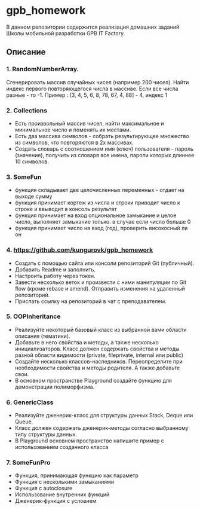 # gpb_homework

В данном репозитории содержится реализация домашних заданий Школы мобильной разработки GPB IT Factory.

## Описание

### 1. RandomNumberArray. 
Сгенерировать массив случайных чисел (например 200 чисел). Найти индекс первого повторяющегося числа в массиве. Если все числа разные - то -1.
Пример : [3, 4, 5, 6, 8, 78, 67, 4, 88] - 4, индекс 1

### 2. Collections 
- Есть произвольный массив чисел, найти максимальное и минимальное число и поменять их местами.
- Есть два массива символов - собрать результирующее множество из символов, что повторяются в 2х массивах.
- Создать словарь с соотношением имя (ключ) пользователя - пароль (значение), получить из словаря все имена, пароли которых длиннее 10 символов.

### 3. SomeFun
- функция складывает две целочисленных переменных - отдает на выходе сумму
- функция принимает кортеж из числа и строки приводит число к строке и ввыводит в консоль результат
- функция принимает на вход опциональное замыкание и целое число, выполняет замыкание только. в случае если число больше 0
- функция принимает число на вход (год), проверить високосный ли он

### 4. https://github.com/kungurovk/gpb_homework
- Создать с помощью сайта или консоли репозиторий Git (публичный).
- Добавить Readme и заполнить.
- Настроить работу через токен.
- Завести несколько веток и произвести с ними манипуляции по Git flow (кроме rebase и amend). Отправить изменения на удаленный репозиторий.
- Прислать ссылку на репозиторий в чат с преподавателем.

### 5. OOPInheritance
- Реализуйте некоторый базовый класс из выбранной вами области описания (тематики).
- Добавьте в него свойства и методы, а также несколько инициализаторов. Класс должен содержать свойства и методы разной области видимости (private, fileprivate, internal или public)
- Создайте несколько классов-наследников. Переопределите при необходимости свойства и методы родителя. А также добавьте свои.
- В основном пространстве Playground создайте функцию для демонстрации полиморфизма.

### 6. GenericClass
- Реализуйте дженерик-класс для структуры данных Stack, Deque или Queue.
- Класс должен содержать дженерик-методы согласно выбранному типу структуры данных.
- В Playground основном пространстве напишите пример с использованием созданного класса

### 7. SomeFunPro
- Функция, принимающая функцию как параметр
- Функция с несколькими замыканиями
- Функция с autoclosure
- Использование внутренних функций
- Дженерик-функция с условием
